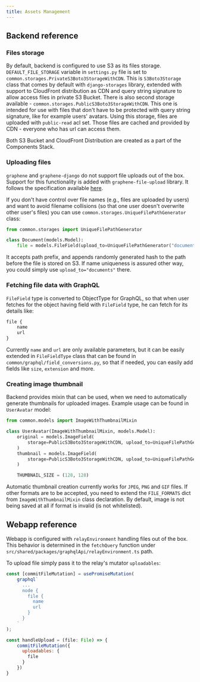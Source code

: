 ```yaml
---
title: Assets Management
---
```


## Backend reference

### Files storage

By default, backend is configured to use S3 as its files storage. `DEFAULT_FILE_STORAGE` variable in `settings.py` file is set to `common.storages.PrivateS3Boto3StorageWithCDN`. This is `S3Boto3Storage` class that comes by default with `django-storages` library, extended with support to CloudFront distribution as CDN and query string signature to allow access files in private S3 Bucket.
There is also second storage available - `common.storages.PublicS3Boto3StorageWithCDN`. This one is intended for use with files that don't have to be protected with query string signature, like for example users' avatars. Using this storage, files are uploaded with `public-read` acl set. Those files are cached and provided by CDN - everyone who has url can access them.

Both S3 Bucket and CloudFront Distribution are created as a part of the Components Stack. 

### Uploading files

`graphene` and `graphene-django` do not support file uploads out of the box. Support for this functionality is added with `graphene-file-upload` library.
It follows the specification available [here](https://github.com/jaydenseric/graphql-multipart-request-spec).

If you don't have control over file names (e.g., files are uploaded by users) and want to avoid filename collisions (so that one user doesn't overwrite other user's files) you can use `common.storages.UniqueFilePathGenerator` class:

```python
from common.storages import UniqueFilePathGenerator

class Document(models.Model):
    file = models.FileField(upload_to=UniqueFilePathGenerator("documents"))
```

It accepts path prefix, and appends randomly generated hash to the path before the file is stored on S3. If name uniqueness is assured other way, you could simply use `upload_to="documents"` there.

### Fetching file data with GraphQL

`FileField` type is converted to ObjectType for GraphQL, so that when user fetches for the object having field with `FileField` type, he can fetch for its details like: 

```graphql
file {
    name
    url
}
```

Currently `name` and `url` are only available parameters, but it can be easily extended in `FileFieldType` class that can be found in `common/graphql/field_conversions.py`, so that if needed, you can easily add fields like `size`, `extension` and more.

### Creating image thumbnail

Backend provides mixin that can be used, when we need to automatically generate thumbnails for uploaded images. Example usage can be found in `UserAvatar` model: 
```python
from common.models import ImageWithThumbnailMixin

class UserAvatar(ImageWithThumbnailMixin, models.Model):
    original = models.ImageField(
        storage=PublicS3Boto3StorageWithCDN, upload_to=UniqueFilePathGenerator("avatars"), null=True
    )
    thumbnail = models.ImageField(
        storage=PublicS3Boto3StorageWithCDN, upload_to=UniqueFilePathGenerator("avatars/thumbnails"), null=True
    )

    THUMBNAIL_SIZE = (128, 128)
```

Automatic thumbnail creation currently works for `JPEG`, `PNG` and `GIF` files. If other formats are to be accepted, you need to extend the `FILE_FORMATS` dict from `ImageWithThumbnailMixin` class declaration. By default, image is not being saved at all if format is invalid (is not whitelisted). 

## Webapp reference

Webapp is configured with `relayEnvironment` handling files out of the box. This behavior is determined in the `fetchQuery` function under  `src/shared/packages/graphqlApi/relayEnvironment.ts` path. 

To upload file simply pass it to the relay's mutator `uploadables`:

```javascript
const [commitFileMutation] = usePromiseMutation(
    graphql`
      ...
      node {
        file {
          name
          url
        }
      }
    `
);

const handleUpload = (file: File) => {
    commitFileMutation({
      uploadables: {
        file
      }
    })
}
```
